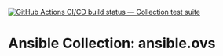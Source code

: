 [![GitHub Actions CI/CD build status — Collection test suite](https://github.com/coll-test/ansible.ovs/workflows/Collection%20test%20suite/badge.svg?branch=master)](https://github.com/coll-test/ansible.ovs/actions?query=workflow%3A%22Collection%20test%20suite%22)

Ansible Collection: ansible.ovs
=================================================